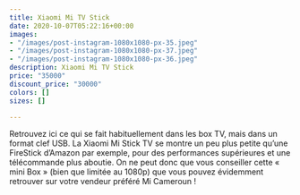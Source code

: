 ```yaml
---
title: Xiaomi Mi TV Stick
date: 2020-10-07T05:22:16+00:00
images:
- "/images/post-instagram-1080x1080-px-35.jpeg"
- "/images/post-instagram-1080x1080-px-37.jpeg"
- "/images/post-instagram-1080x1080-px-36.jpeg"
description: Xiaomi Mi TV Stick
price: "35000"
discount_price: "30000"
colors: []
sizes: []

---
```

Retrouvez ici ce qui se fait habituellement dans les box TV, mais dans un format clef USB. La Xiaomi Mi Stick TV se montre un peu plus petite qu’une FireStick d’Amazon par exemple, pour des performances supérieures et une télécommande plus aboutie. On ne peut donc que vous conseiller cette « mini Box » (bien que limitée au 1080p) que vous pouvez évidemment retrouver sur votre vendeur préféré Mi Cameroun !